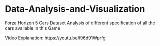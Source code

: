 # Data-Analysis-and-Visualization
Forza Horizon 5 Cars Dataset Analysis of different specification of all the cars available in this Game

Video Explanation: https://youtu.be/l96d91Wprfg
